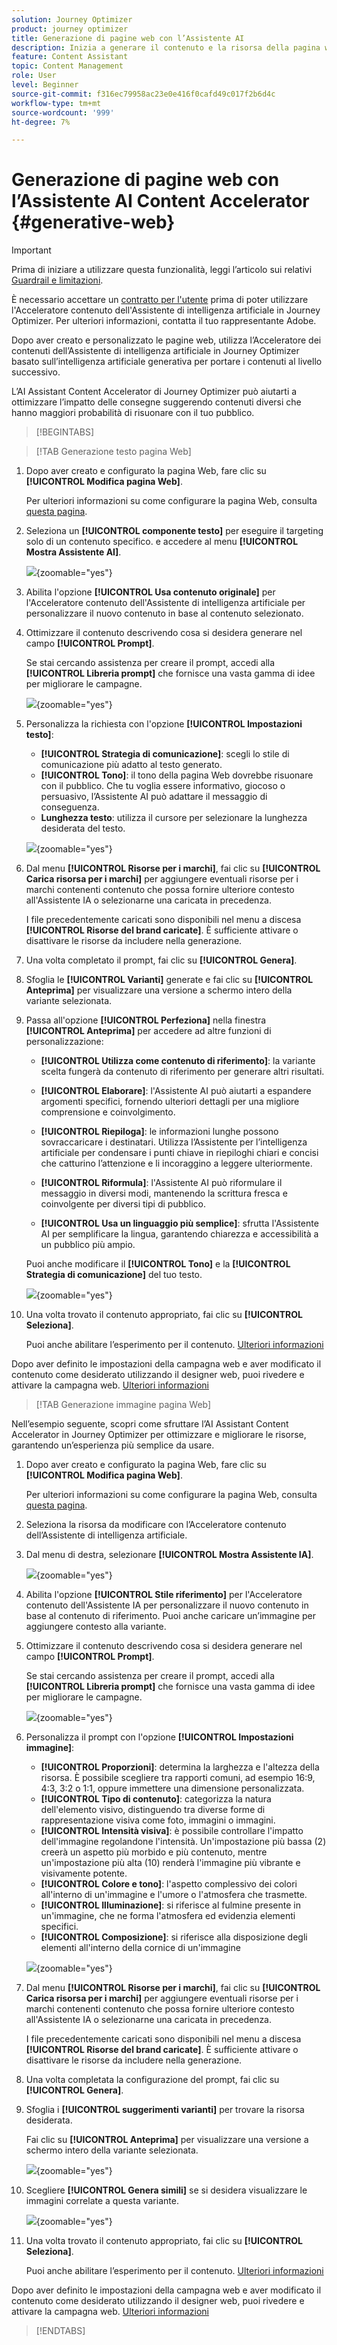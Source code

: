 ```yaml
---
solution: Journey Optimizer
product: journey optimizer
title: Generazione di pagine web con l’Assistente AI
description: Inizia a generare il contenuto e la risorsa della pagina web con l’Assistente AI Content Accelerator in Journey Optimizer.
feature: Content Assistant
topic: Content Management
role: User
level: Beginner
source-git-commit: f316ec79958ac23e0e416f0cafd49c017f2b6d4c
workflow-type: tm+mt
source-wordcount: '999'
ht-degree: 7%

---
```


# Generazione di pagine web con l’Assistente AI Content Accelerator {#generative-web}

>[!IMPORTANT]
>
>Prima di iniziare a utilizzare questa funzionalità, leggi l’articolo sui relativi [Guardrail e limitazioni](gs-generative.md#generative-guardrails).
></br>
>
>È necessario accettare un [contratto per l&#39;utente](https://www.adobe.com/legal/licenses-terms/adobe-dx-gen-ai-user-guidelines.html) prima di poter utilizzare l&#39;Acceleratore contenuto dell&#39;Assistente di intelligenza artificiale in Journey Optimizer. Per ulteriori informazioni, contatta il tuo rappresentante Adobe.

Dopo aver creato e personalizzato le pagine web, utilizza l’Acceleratore dei contenuti dell’Assistente di intelligenza artificiale in Journey Optimizer basato sull’intelligenza artificiale generativa per portare i contenuti al livello successivo.

L’AI Assistant Content Accelerator di Journey Optimizer può aiutarti a ottimizzare l’impatto delle consegne suggerendo contenuti diversi che hanno maggiori probabilità di risuonare con il tuo pubblico.

>[!BEGINTABS]

>[!TAB Generazione testo pagina Web]

1. Dopo aver creato e configurato la pagina Web, fare clic su **[!UICONTROL Modifica pagina Web]**.

   Per ulteriori informazioni su come configurare la pagina Web, consulta [questa pagina](../web/create-web.md).

1. Seleziona un **[!UICONTROL componente testo]** per eseguire il targeting solo di un contenuto specifico. e accedere al menu **[!UICONTROL Mostra Assistente AI]**.

   ![](assets/web-gen-full-1.png){zoomable="yes"}

1. Abilita l&#39;opzione **[!UICONTROL Usa contenuto originale]** per l&#39;Acceleratore contenuto dell&#39;Assistente di intelligenza artificiale per personalizzare il nuovo contenuto in base al contenuto selezionato.

1. Ottimizzare il contenuto descrivendo cosa si desidera generare nel campo **[!UICONTROL Prompt]**.

   Se stai cercando assistenza per creare il prompt, accedi alla **[!UICONTROL Libreria prompt]** che fornisce una vasta gamma di idee per migliorare le campagne.

   ![](assets/web-gen-full-2.png){zoomable="yes"}

1. Personalizza la richiesta con l&#39;opzione **[!UICONTROL Impostazioni testo]**:

   * **[!UICONTROL Strategia di comunicazione]**: scegli lo stile di comunicazione più adatto al testo generato.
   * **[!UICONTROL Tono]**: il tono della pagina Web dovrebbe risuonare con il pubblico. Che tu voglia essere informativo, giocoso o persuasivo, l’Assistente AI può adattare il messaggio di conseguenza.
   * **Lunghezza testo**: utilizza il cursore per selezionare la lunghezza desiderata del testo.

   ![](assets/web-gen-full-3.png){zoomable="yes"}

1. Dal menu **[!UICONTROL Risorse per i marchi]**, fai clic su **[!UICONTROL Carica risorsa per i marchi]** per aggiungere eventuali risorse per i marchi contenenti contenuto che possa fornire ulteriore contesto all&#39;Assistente IA o selezionarne una caricata in precedenza.

   I file precedentemente caricati sono disponibili nel menu a discesa **[!UICONTROL Risorse del brand caricate]**. È sufficiente attivare o disattivare le risorse da includere nella generazione.

1. Una volta completato il prompt, fai clic su **[!UICONTROL Genera]**.

1. Sfoglia le **[!UICONTROL Varianti]** generate e fai clic su **[!UICONTROL Anteprima]** per visualizzare una versione a schermo intero della variante selezionata.

1. Passa all&#39;opzione **[!UICONTROL Perfeziona]** nella finestra **[!UICONTROL Anteprima]** per accedere ad altre funzioni di personalizzazione:

   * **[!UICONTROL Utilizza come contenuto di riferimento]**: la variante scelta fungerà da contenuto di riferimento per generare altri risultati.

   * **[!UICONTROL Elaborare]**: l&#39;Assistente AI può aiutarti a espandere argomenti specifici, fornendo ulteriori dettagli per una migliore comprensione e coinvolgimento.

   * **[!UICONTROL Riepiloga]**: le informazioni lunghe possono sovraccaricare i destinatari. Utilizza l’Assistente per l’intelligenza artificiale per condensare i punti chiave in riepiloghi chiari e concisi che catturino l’attenzione e li incoraggino a leggere ulteriormente.

   * **[!UICONTROL Riformula]**: l&#39;Assistente AI può riformulare il messaggio in diversi modi, mantenendo la scrittura fresca e coinvolgente per diversi tipi di pubblico.

   * **[!UICONTROL Usa un linguaggio più semplice]**: sfrutta l&#39;Assistente AI per semplificare la lingua, garantendo chiarezza e accessibilità a un pubblico più ampio.

   Puoi anche modificare il **[!UICONTROL Tono]** e la **[!UICONTROL Strategia di comunicazione]** del tuo testo.

   ![](assets/web-gen-full-4.png){zoomable="yes"}

1. Una volta trovato il contenuto appropriato, fai clic su **[!UICONTROL Seleziona]**.

   Puoi anche abilitare l’esperimento per il contenuto. [Ulteriori informazioni](generative-experimentation.md)

Dopo aver definito le impostazioni della campagna web e aver modificato il contenuto come desiderato utilizzando il designer web, puoi rivedere e attivare la campagna web. [Ulteriori informazioni](../web/create-web.md#activate-web-campaign)

>[!TAB Generazione immagine pagina Web]

Nell’esempio seguente, scopri come sfruttare l’AI Assistant Content Accelerator in Journey Optimizer per ottimizzare e migliorare le risorse, garantendo un’esperienza più semplice da usare.

1. Dopo aver creato e configurato la pagina Web, fare clic su **[!UICONTROL Modifica pagina Web]**.

   Per ulteriori informazioni su come configurare la pagina Web, consulta [questa pagina](../web/create-web.md).

1. Seleziona la risorsa da modificare con l’Acceleratore contenuto dell’Assistente di intelligenza artificiale.

1. Dal menu di destra, selezionare **[!UICONTROL Mostra Assistente IA]**.

   ![](assets/web-gen-img-1.png){zoomable="yes"}

1. Abilita l&#39;opzione **[!UICONTROL Stile riferimento]** per l&#39;Acceleratore contenuto dell&#39;Assistente IA per personalizzare il nuovo contenuto in base al contenuto di riferimento. Puoi anche caricare un’immagine per aggiungere contesto alla variante.

1. Ottimizzare il contenuto descrivendo cosa si desidera generare nel campo **[!UICONTROL Prompt]**.

   Se stai cercando assistenza per creare il prompt, accedi alla **[!UICONTROL Libreria prompt]** che fornisce una vasta gamma di idee per migliorare le campagne.

   ![](assets/web-gen-img-2.png){zoomable="yes"}

1. Personalizza il prompt con l&#39;opzione **[!UICONTROL Impostazioni immagine]**:

   * **[!UICONTROL Proporzioni]**: determina la larghezza e l&#39;altezza della risorsa. È possibile scegliere tra rapporti comuni, ad esempio 16:9, 4:3, 3:2 o 1:1, oppure immettere una dimensione personalizzata.
   * **[!UICONTROL Tipo di contenuto]**: categorizza la natura dell&#39;elemento visivo, distinguendo tra diverse forme di rappresentazione visiva come foto, immagini o immagini.
   * **[!UICONTROL Intensità visiva]**: è possibile controllare l&#39;impatto dell&#39;immagine regolandone l&#39;intensità. Un&#39;impostazione più bassa (2) creerà un aspetto più morbido e più contenuto, mentre un&#39;impostazione più alta (10) renderà l&#39;immagine più vibrante e visivamente potente.
   * **[!UICONTROL Colore e tono]**: l&#39;aspetto complessivo dei colori all&#39;interno di un&#39;immagine e l&#39;umore o l&#39;atmosfera che trasmette.
   * **[!UICONTROL Illuminazione]**: si riferisce al fulmine presente in un&#39;immagine, che ne forma l&#39;atmosfera ed evidenzia elementi specifici.
   * **[!UICONTROL Composizione]**: si riferisce alla disposizione degli elementi all&#39;interno della cornice di un&#39;immagine

   ![](assets/web-gen-img-3.png){zoomable="yes"}

1. Dal menu **[!UICONTROL Risorse per i marchi]**, fai clic su **[!UICONTROL Carica risorsa per i marchi]** per aggiungere eventuali risorse per i marchi contenenti contenuto che possa fornire ulteriore contesto all&#39;Assistente IA o selezionarne una caricata in precedenza.

   I file precedentemente caricati sono disponibili nel menu a discesa **[!UICONTROL Risorse del brand caricate]**. È sufficiente attivare o disattivare le risorse da includere nella generazione.

1. Una volta completata la configurazione del prompt, fai clic su **[!UICONTROL Genera]**.

1. Sfoglia i **[!UICONTROL suggerimenti varianti]** per trovare la risorsa desiderata.

   Fai clic su **[!UICONTROL Anteprima]** per visualizzare una versione a schermo intero della variante selezionata.

   ![](assets/web-gen-img-4.png){zoomable="yes"}

1. Scegliere **[!UICONTROL Genera simili]** se si desidera visualizzare le immagini correlate a questa variante.

   ![](assets/web-gen-img-5.png){zoomable="yes"}

1. Una volta trovato il contenuto appropriato, fai clic su **[!UICONTROL Seleziona]**.

   Puoi anche abilitare l’esperimento per il contenuto. [Ulteriori informazioni](generative-experimentation.md)

Dopo aver definito le impostazioni della campagna web e aver modificato il contenuto come desiderato utilizzando il designer web, puoi rivedere e attivare la campagna web. [Ulteriori informazioni](../web/create-web.md#activate-web-campaign)

>[!ENDTABS]

